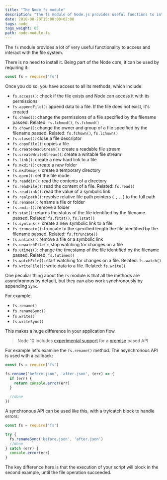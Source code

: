 ```yaml
---
title: "The Node fs module"
description: "The fs module of Node.js provides useful functions to interact with the file system"
date: 2018-08-20T15:00:00+02:00
tags: node
tags_weight: 65
path: node-module-fs
---
```


The `fs` module provides a lot of very useful functionality to access and interact with the file system.

There is no need to install it. Being part of the Node core, it can be used by requiring it:

```js
const fs = require('fs')
```

Once you do so, you have access to all its methods, which include:

- `fs.access()`: check if the file exists and Node can access it with its permissions
- `fs.appendFile()`: append data to a file. If the file does not exist, it's created
- `fs.chmod()`: change the permissions of a file specified by the filename passed. Related: `fs.lchmod()`, `fs.fchmod()`
- `fs.chown()`: change the owner and group of a file specified by the filename passed. Related: `fs.fchown()`, `fs.lchown()`
- `fs.close()`: close a file descriptor
- `fs.copyFile()`: copies a file
- `fs.createReadStream()`: create a readable file stream
- `fs.createWriteStream()`: create a writable file stream
- `fs.link()`: create a new hard link to a file
- `fs.mkdir()`: create a new folder
- `fs.mkdtemp()`: create a temporary directory
- `fs.open()`: set the file mode
- `fs.readdir()`: read the contents of a directory
- `fs.readFile()`: read the content of a file. Related: `fs.read()`
- `fs.readlink()`: read the value of a symbolic link
- `fs.realpath()`: resolve relative file path pointers (`.`, `..`) to the full path
- `fs.rename()`: rename a file or folder
- `fs.rmdir()`: remove a folder
- `fs.stat()`: returns the status of the file identified by the filename passed. Related: `fs.fstat()`, `fs.lstat()`
- `fs.symlink()`: create a new symbolic link to a file
- `fs.truncate()`: truncate to the specified length the file identified by the filename passed. Related: `fs.ftruncate()`
- `fs.unlink()`: remove a file or a symbolic link
- `fs.unwatchFile()`: stop watching for changes on a file
- `fs.utimes()`: change the timestamp of the file  identified by the filename passed. Related: `fs.futimes()`
- `fs.watchFile()`: start watching for changes on a file. Related: `fs.watch()`
- `fs.writeFile()`: write data to a file. Related: `fs.write()`

One peculiar thing about the `fs` module is that all the methods are asynchronous by default, but they can also work synchronously by appending `Sync`.

For example:

- `fs.rename()`
- `fs.renameSync()`
- `fs.write()`
- `fs.writeSync()`

This makes a huge difference in your application flow.

> Node 10 includes [experimental support](https://nodejs.org/api/fs.html#fs_fs_promises_api) for a [promise](https://flaviocopes.com/javascript-promises/) based API

For example let's examine the `fs.rename()` method. The asynchronous API is used with a callback:

```js
const fs = require('fs')

fs.rename('before.json', 'after.json', (err) => {
  if (err) {
    return console.error(err)
  }

  //done
})
```

A synchronous API can be used like this, with a try/catch block to handle errors:

```js
const fs = require('fs')

try {
  fs.renameSync('before.json', 'after.json')
  //done
} catch (err) {
  console.error(err)
}
```

The key difference here is that the execution of your script will block in the second example, until the file operation succeeded.
